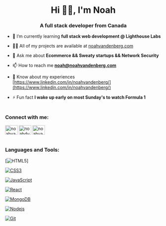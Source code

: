 <h1 align="center">Hi 👋🏻, I'm Noah</h1>
<h3 align="center">A full stack developer from Canada</h3>

- 🌱 I’m currently learning **full stack web development @ Lighthouse Labs**

- 👨‍💻 All of my projects are available at [noahvandenberg.com](noahvandenberg.com)

- 💬 Ask me about **Ecommerce && Sweaty startups && Network Security**

- 📫 How to reach me **noah@noahvandenberg.com**

- 📄 Know about my experiences [https://www.linkedin.com/in/noahvandenberg/](https://www.linkedin.com/in/noahvandenberg/)

- ⚡ Fun fact **I wake up early on most Sunday's to watch Formula 1**


#
<h3 align="left">Connect with me:</h3>
<p align="left">
<a href="https://dev.to/noahvandenberg" target="blank"><img align="center" src="https://raw.githubusercontent.com/rahuldkjain/github-profile-readme-generator/master/src/images/icons/Social/devto.svg" alt="noahvandenberg" height="30" width="40" /></a>
<a href="https://twitter.com/noahdvandenberg" target="blank"><img align="center" src="https://raw.githubusercontent.com/rahuldkjain/github-profile-readme-generator/master/src/images/icons/Social/twitter.svg" alt="noahdvandenberg" height="30" width="40" /></a>
<a href="https://linkedin.com/in/noahvandenberg" target="blank"><img align="center" src="https://raw.githubusercontent.com/rahuldkjain/github-profile-readme-generator/master/src/images/icons/Social/linked-in-alt.svg" alt="noahvandenberg" height="30" width="40" /></a>
</p>

#
<h3 align="left">Languages and Tools:</h3>

[![HTML5](https://img.shields.io/badge/-HTML5-E34F26?style=flat&logo=html5&logoColor=white)]

[![CSS3](https://img.shields.io/badge/-CSS3-1572B6?style=flat&logo=css3)](https://developer.mozilla.org/en-US/docs/Web/CSS)

[![JavaScript](https://img.shields.io/badge/-JavaScript-%23F7DF1C?style=flat&logo=javascript&logoColor=000000&labelColor=%23F7DF1C&color=%23FFCE5A)](https://www.javascript.com/)

[![React](https://img.shields.io/badge/-ReactJs-61DAFB?logo=react&logoColor=white&style=flat)](https://www.reactjs.org/)

[![MongoDB](https://img.shields.io/badge/-MongoDB-47A248?style=flat&logo=MongoDB&logoColor=ffffff)](https://www.mongodb.com/)

[![Nodejs](https://img.shields.io/badge/-Nodejs-black?style=flat&logo=Node.js)](https://nodejs.org)

[![Git](https://img.shields.io/badge/-Git-%23F05032?style=flat&logo=git&logoColor=%23ffffff)](https://git-scm.com/)


<!--
<p><img align="center" src="https://github-readme-streak-stats.herokuapp.com/?user=noahvandenberg&" alt="noahvandenberg" /></p>
-->

